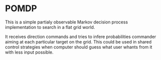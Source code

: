 # POMDP

This is a simple partialy observable Markov decision process implementation to search in a flat grid world.

It receives direction commands and tries to infere probabilities commander aiming at each particular target on the grid.
This could be used in shared control strategies when computer should guess what user whants from it with less input possible.
